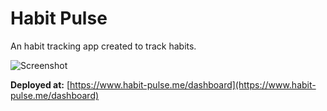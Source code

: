 # Habit Pulse

An habit tracking app created to track habits.

![Screenshot](https://res.cloudinary.com/drxas1wpe/image/upload/v1722389991/2d913b11-3ba5-4b24-b25e-c1c66a8bf8e6_cfdc5t.webp)

**Deployed at:** [https://www.habit-pulse.me/dashboard](https://www.habit-pulse.me/dashboard)
